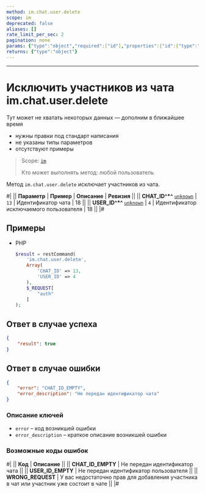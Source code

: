 ```yaml
---
method: im.chat.user.delete
scope: im
deprecated: false
aliases: []
rate_limit_per_sec: 2
pagination: none
params: {"type":"object","required":["id"],"properties":{"id":{"type":"integer"}}}
returns: {"type":"object"}
---
```



---

# Исключить участников из чата im.chat.user.delete



Тут может не хватать некоторых данных — дополним в ближайшее время







- нужны правки под стандарт написания
- не указаны типы параметров
- отсутствуют примеры





> Scope: [`im`](../../scopes/permissions.md)
>
> Кто может выполнять метод: любой пользователь

Метод `im.chat.user.delete` исключает участников из чата.

#|
|| **Параметр** | **Пример** | **Описание** | **Ревизия** ||
|| **CHAT_ID^*^**
[`unknown`](../../data-types.md) | `13` | Идентификатор чата | 18 ||
|| **USER_ID^*^**
[`unknown`](../../data-types.md) | `4` | Идентификатор исключаемого пользователя | 18 ||
|#



## Примеры





- PHP

    ```php
    $result = restCommand(
        'im.chat.user.delete',
        Array(
            'CHAT_ID' => 13,
            'USER_ID' => 4
        ),
        $_REQUEST[
            "auth"
        ]
    );
    ```





## Ответ в случае успеха

```json
{
    "result": true
}
```

## Ответ в случае ошибки

```json
{
    "error": "CHAT_ID_EMPTY",
    "error_description": "Не передан идентификатор чата"
}
```

### Описание ключей

- `error` – код возникшей ошибки
- `error_description` – краткое описание возникшей ошибки

### Возможные коды ошибок

#|
|| **Код** | **Описание** ||
|| **CHAT_ID_EMPTY** | Не передан идентификатор чата ||
|| **USER_ID_EMPTY** | Не передан идентификатор пользователя ||
|| **WRONG_REQUEST** | У вас недостаточно прав для добавления участника в чат или участник уже состоит в чате ||
|#
